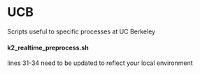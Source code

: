 # UCB

Scripts useful to specific processes at UC Berkeley

#### k2_realtime_preprocess.sh

lines 31-34 need to be updated to reflect your local environment
